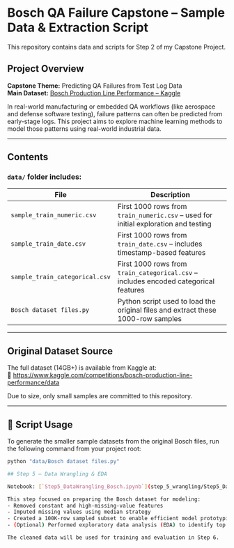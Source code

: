 # Bosch QA Failure Capstone – Sample Data & Extraction Script

This repository contains data and scripts for Step 2 of my Capstone Project.

##  Project Overview

**Capstone Theme:** Predicting QA Failures from Test Log Data  
**Main Dataset:** [Bosch Production Line Performance – Kaggle](https://www.kaggle.com/competitions/bosch-production-line-performance/data)

In real-world manufacturing or embedded QA workflows (like aerospace and defense software testing), failure patterns can often be predicted from early-stage logs. 
This project aims to explore machine learning methods to model those patterns using real-world industrial data.

---

## Contents

### `data/` folder includes:

| File | Description |
|------|-------------|
| `sample_train_numeric.csv` | First 1000 rows from `train_numeric.csv` – used for initial exploration and testing |
| `sample_train_date.csv` | First 1000 rows from `train_date.csv` – includes timestamp-based features |
| `sample_train_categorical.csv` | First 1000 rows from `train_categorical.csv` – includes encoded categorical features |
| `Bosch dataset files.py` | Python script used to load the original files and extract these 1000-row samples |

---

## Original Dataset Source

The full dataset (14GB+) is available from Kaggle at:  
🔗 https://www.kaggle.com/competitions/bosch-production-line-performance/data

Due to size, only small samples are committed to this repository.

---

## 🔧 Script Usage

To generate the smaller sample datasets from the original Bosch files, run the following command from your project root:

```bash
python "data/Bosch dataset files.py"

## Step 5 – Data Wrangling & EDA

Notebook: [`Step5_DataWrangling_Bosch.ipynb`](step_5_wrangling/Step5_DataWrangling_Bosch.ipynb)

This step focused on preparing the Bosch dataset for modeling:
- Removed constant and high-missing-value features
- Imputed missing values using median strategy
- Created a 100K-row sampled subset to enable efficient model prototyping
- (Optional) Performed exploratory data analysis (EDA) to identify top features correlated with QA failures

The cleaned data will be used for training and evaluation in Step 6.
